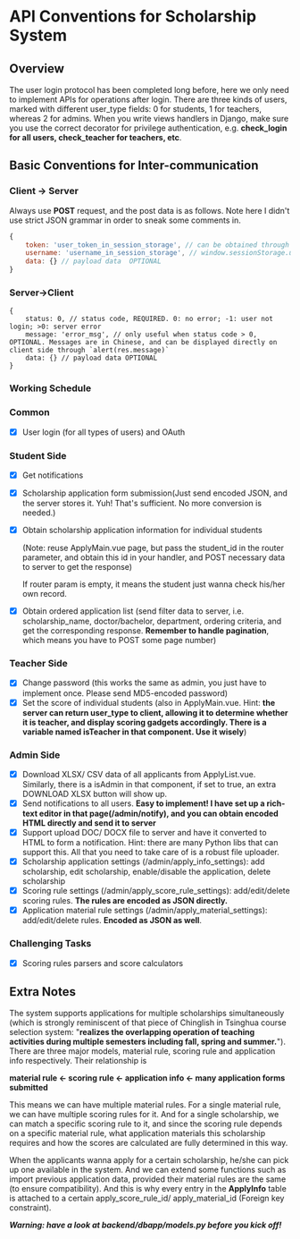 # API Conventions for Scholarship System
## Overview
The user login protocol has been completed long before, here we only need to implement APIs for operations after login.
There are three kinds of users, marked with different user_type fields: 0 for students, 1 for teachers, whereas 2 for admins. When you write views handlers in Django, make sure you use the correct decorator for privilege authentication, e.g. **check_login for all users, check_teacher for teachers, etc**.

## Basic Conventions for Inter-communication

### Client -> Server

Always use **POST** request, and the post data is as follows. Note here I didn't use strict JSON grammar in order to sneak some comments in.

```js
{
    token: 'user_token_in_session_storage', // can be obtained through window.sessionStorage.token REQUIRED
    username: 'username_in_session_storage', // window.sessionStorage.username REQUIRED
    data: {} // payload data  OPTIONAL
}
```

### Server->Client

```JS
{
    status: 0, // status code, REQUIRED. 0: no error; -1: user not login; >0: server error
    message: 'error_msg', // only useful when status code > 0, OPTIONAL. Messages are in Chinese, and can be displayed directly on client side through `alert(res.message)`
    data: {} // payload data OPTIONAL
}
```

### Working Schedule

### Common

- [x] User login (for all types of users) and OAuth

### Student Side

- [x] Get notifications

- [x] Scholarship application form submission(Just send encoded JSON, and the server stores it. Yuh! That's sufficient. No more conversion is needed.)

- [x] Obtain scholarship application information for individual students

  (Note: reuse ApplyMain.vue page, but pass the student_id in the router parameter, and obtain this id in your handler, and POST necessary data to server to get the response)

  If router param is empty, it means the student just wanna check his/her own record.

- [x] Obtain ordered application list (send filter data to server, i.e. scholarship_name, doctor/bachelor, department, ordering criteria, and get the corresponding response. **Remember to handle pagination**, which means you have to POST some page number)

### Teacher Side

- [x] Change password (this works the same as admin, you just have to implement once. Please send MD5-encoded password)
- [x] Set the score of individual students (also in ApplyMain.vue. Hint: **the server can return user_type to client, allowing it to determine whether it is teacher, and display scoring gadgets accordingly. There is a variable named isTeacher in that component. Use it wisely**)

### Admin Side

- [x] Download XLSX/ CSV data of all applicants from ApplyList.vue. Similarly, there is a isAdmin in that component, if set to true, an extra DOWNLOAD XLSX button will show up.
- [x] Send notifications to all users. **Easy to implement! I have set up a rich-text editor in that page(/admin/notify), and you can obtain encoded HTML directly and send it to server**
- [x] Support upload DOC/ DOCX file to server and have it converted to HTML to form a notification. Hint: there are many Python libs that can support this. All that you need to take care of is a robust file uploader.
- [x] Scholarship application settings (/admin/apply_info_settings): add scholarship, edit scholarship, enable/disable the application, delete scholarship
- [x] Scoring rule settings (/admin/apply_score_rule_settings): add/edit/delete scoring rules. **The rules are encoded as JSON directly.**
- [x] Application material rule settings (/admin/apply_material_settings): add/edit/delete rules. **Encoded as JSON as well**.

### Challenging Tasks

- [x] Scoring rules parsers and score calculators

## Extra Notes

The system supports applications for multiple scholarships simultaneously (which is strongly reminiscent of that piece of Chinglish in Tsinghua course selection system: "**realizes the overlapping operation of teaching activities during multiple semesters including fall, spring and summer.**"). There are three major models, material rule, scoring rule and application info respectively. Their relationship is

**material rule <- scoring rule <- application info <- many application forms submitted**

This means we can have multiple material rules. For a single material rule, we can have multiple scoring rules for it. And for a single scholarship, we can match a specific scoring rule to it, and since the scoring rule depends on a specific material rule, what application materials this scholarship requires and how the scores are calculated are fully determined in this way.

When the applicants wanna apply for a certain scholarship, he/she can pick up one available in the system. And we can extend some functions such as import previous application data, provided their material rules are the same (to ensure compatibility). And this is why every entry in the **ApplyInfo** table is attached to a certain apply_score_rule_id/ apply_material_id (Foreign key constraint).

***Warning: have a look at backend/dbapp/models.py before you kick off!*** 
